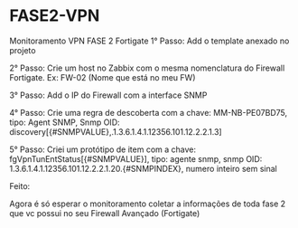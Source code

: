 # FASE2-VPN
Monitoramento VPN FASE 2 Fortigate
1° Passo: Add o template anexado no projeto

2° Passo: Crie um host no Zabbix com o mesma nomenclatura do Firewall Fortigate. Ex: FW-02 (Nome que está no meu FW)

3° Passo: Add o IP do Firewall com a interface SNMP

4° Passo: Crie uma regra de descoberta com a chave: MM-NB-PE07BD75, tipo: Agent SNMP, Snmp OID: discovery[{#SNMPVALUE},.1.3.6.1.4.1.12356.101.12.2.2.1.3]

5° Passo: Criei um protótipo de item com a chave: fgVpnTunEntStatus[{#SNMPVALUE}], tipo: agente snmp, snmp OID: 1.3.6.1.4.1.12356.101.12.2.2.1.20.{#SNMPINDEX}, numero inteiro sem sinal

Feito:

Agora é só esperar o monitoramento coletar a informações de toda fase 2 que vc possui no seu Firewall Avançado (Fortigate)
